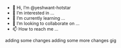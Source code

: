 - 👋 Hi, I’m @yeshwant-hotstar
- 👀 I’m interested in ...
- 🌱 I’m currently learning ...
- 💞️ I’m looking to collaborate on ...
- 📫 How to reach me ...

<!---
yeshwant-hotstar/yeshwant-hotstar is a ✨ special ✨ repository because its `README.md` (this file) appears on your GitHub profile.
You can click the Preview link to take a look at your changes.
--->
adding some changes
adding some more changes
gig
